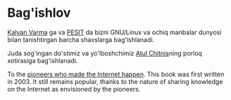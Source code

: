 # Bag'ishlov

 [Kalyan Varma](http://www.kalyanvarma.net/) ga  va [PESIT](http://www.pes.edu/) da  bizni GNU/Linux va ochiq manbalar dunyosi bilan tanishtirgan barcha shaxslarga bag'ishlanadi. 

Juda sog'ingan do'stimiz va yo'lboshchimiz [Atul Chitnis](http://www.nextbigwhat.com/atul-chitnis-obituary-297/)ning porloq xotirasiga bag'ishlanadi. 

To the [pioneers who made the Internet happen](http://www.ibiblio.org/pioneers/index.html). This book was first written in 2003. It still remains popular, thanks to the nature of sharing knowledge on the Internet as envisioned by the pioneers.

